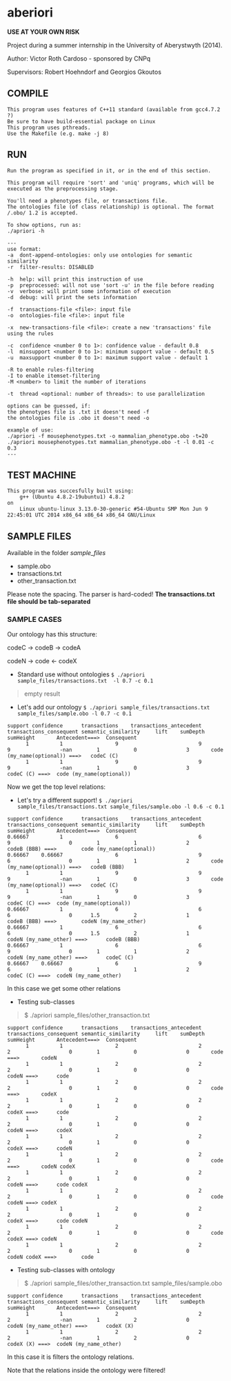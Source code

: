 
# aberiori

**USE AT YOUR OWN RISK**

Project during a summer internship in the University of Aberystwyth (2014).

Author: Victor Roth Cardoso - sponsored by CNPq

Supervisors: Robert Hoehndorf and Georgios Gkoutos
 
## COMPILE
	This program uses features of C++11 standard (available from gcc4.7.2 ?)
	Be sure to have build-essential package on Linux
	This program uses pthreads.
	Use the Makefile (e.g. make -j 8)
	
## RUN
	Run the program as specified in it, or in the end of this section.

	This program will require 'sort' and 'uniq' programs, which will be executed as the preprocessing stage.
	
	You'll need a phenotypes file, or transactions file.
	The ontologies file (of class relationship) is optional. The format /.obo/ 1.2 is accepted.
	
	To show options, run as:
	./apriori -h
	
	---
	use format:
	-a	dont-append-ontologies: only use ontologies for semantic similarity
	-r	filter-results: DISABLED

	-h	help: will print this instruction of use
	-p	preprocessed: will not use 'sort -u' in the file before reading
	-v	verbose: will print some information of execution
	-d	debug: will print the sets information

	-f	transactions-file <file>: input file
	-o	ontologies-file <file>: input file

	-x	new-transactions-file <file>: create a new 'transactions' file using the rules

	-c	confidence <number 0 to 1>: confidence value - default 0.8
	-l	minsupport <number 0 to 1>: minimum support value - default 0.5
	-u	maxsupport <number 0 to 1>: maximum support value - default 1

	-R to enable rules-filtering
	-I to enable itemset-filtering
	-M <number> to limit the number of iterations

	-t	thread <optional: number of threads>: to use parallelization

	options can be guessed, if:
	the phenotypes file is .txt it doesn't need -f
	the ontologies file is .obo it doesn't need -o

	example of use: 
	./apriori -f mousephenotypes.txt -o mammalian_phenotype.obo -t=20
	./apriori mousephenotypes.txt mammalian_phenotype.obo -t -l 0.01 -c 0.3
	---

## TEST MACHINE
	This program was succesfully built using:
		g++ (Ubuntu 4.8.2-19ubuntu1) 4.8.2
	on
		Linux ubuntu-linux 3.13.0-30-generic #54-Ubuntu SMP Mon Jun 9 22:45:01 UTC 2014 x86_64 x86_64 x86_64 GNU/Linux

## SAMPLE FILES

Available in the folder *sample_files*
- sample.obo
- transactions.txt
- other_transaction.txt

Please note the spacing. The parser is hard-coded!
**The transactions.txt file should be tab-separated**

### SAMPLE CASES

Our ontology has this structure:

codeC -> codeB -> codeA

codeN -> code <- codeX

- Standard use without ontologies
`$ ./apriori sample_files/transactions.txt  -l 0.7 -c 0.1`
> empty result

- Let's add our ontology
`$ ./apriori sample_files/transactions.txt sample_files/sample.obo -l 0.7 -c 0.1`
```
support confidence      transactions    transactions_antecedent transactions_consequent semantic_similarity     lift    sumDepth        sumHeight       Antecedent===>  Consequent
      1          1                 9                          9                       9                -nan        1           0                3       code (my_name(optional)) ===>   codeC (C) 
      1          1                 9                          9                       9                -nan        1           0                3       codeC (C) ===>  code (my_name(optional)) 
```
Now we get the top level relations:

- Let's try a different support!
`$ ./apriori sample_files/transactions.txt sample_files/sample.obo -l 0.6 -c 0.1`
```
support confidence      transactions    transactions_antecedent transactions_consequent semantic_similarity     lift    sumDepth        sumHeight       Antecedent===>  Consequent
0.66667          1                 6                          6                       9                   0        1           1                2       codeB (BBB) ===>        code (my_name(optional)) 
0.66667    0.66667                 6                          9                       6                   0        1           1                2       code (my_name(optional)) ===>   codeB (BBB) 
      1          1                 9                          9                       9                -nan        1           0                3       code (my_name(optional)) ===>   codeC (C) 
      1          1                 9                          9                       9                -nan        1           0                3       codeC (C) ===>  code (my_name(optional)) 
0.66667          1                 6                          6                       6                   0      1.5           2                1       codeB (BBB) ===>        codeN (my_name_other) 
0.66667          1                 6                          6                       6                   0      1.5           2                1       codeN (my_name_other) ===>      codeB (BBB) 
0.66667          1                 6                          6                       9                   0        1           1                2       codeN (my_name_other) ===>      codeC (C) 
0.66667    0.66667                 6                          9                       6                   0        1           1                2       codeC (C) ===>  codeN (my_name_other) 
```
In this case we get some other relations

- Testing sub-classes
> $ ./apriori sample_files/other_transaction.txt
```
support confidence      transactions    transactions_antecedent transactions_consequent semantic_similarity     lift    sumDepth        sumHeight       Antecedent===>  Consequent
      1          1                 2                          2                       2                   0        1           0                0       code ===>       codeN 
      1          1                 2                          2                       2                   0        1           0                0       codeN ===>      code 
      1          1                 2                          2                       2                   0        1           0                0       code ===>       codeX 
      1          1                 2                          2                       2                   0        1           0                0       codeX ===>      code 
      1          1                 2                          2                       2                   0        1           0                0       codeN ===>      codeX 
      1          1                 2                          2                       2                   0        1           0                0       codeX ===>      codeN 
      1          1                 2                          2                       2                   0        1           0                0       code ===>       codeN codeX 
      1          1                 2                          2                       2                   0        1           0                0       codeN ===>      code codeX 
      1          1                 2                          2                       2                   0        1           0                0       code codeN ===> codeX 
      1          1                 2                          2                       2                   0        1           0                0       codeX ===>      code codeN 
      1          1                 2                          2                       2                   0        1           0                0       code codeX ===> codeN 
      1          1                 2                          2                       2                   0        1           0                0       codeN codeX ===>        code 
```

- Testing sub-classes with ontology
> $ ./apriori sample_files/other_transaction.txt sample_files/sample.obo
```
support confidence      transactions    transactions_antecedent transactions_consequent semantic_similarity     lift    sumDepth        sumHeight       Antecedent===>  Consequent                                                          
      1          1                 2                          2                       2                -nan        1           2                0       codeN (my_name_other) ===>      codeX (X)                                           
      1          1                 2                          2                       2                -nan        1           2                0       codeX (X) ===>  codeN (my_name_other)                                               
```
In this case it is filters the ontology relations.

Note that the relations inside the ontology were filtered!
